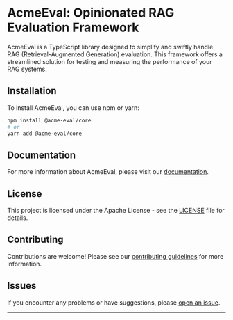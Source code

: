 # AcmeEval: Opinionated RAG Evaluation Framework

AcmeEval is a TypeScript library designed to simplify and swiftly handle RAG (Retrieval-Augmented Generation) evaluation. This framework offers a streamlined solution for testing and measuring the performance of your RAG systems.


## Installation

To install AcmeEval, you can use npm or yarn:

```bash
npm install @acme-eval/core
# or
yarn add @acme-eval/core
```

## Documentation

For more information about AcmeEval, please visit our [documentation](https://lsidore.github.io/AcmeEval/docs/intro).

## License

This project is licensed under the Apache License - see the [LICENSE](LICENSE) file for details.

## Contributing

Contributions are welcome! Please see our [contributing guidelines](CONTRIBUTING.md) for more information.

## Issues

If you encounter any problems or have suggestions, please [open an issue](https://github.com/lsidore/AcmeEval/issues).

---
